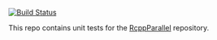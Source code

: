 
[![Build Status](https://travis-ci.org/RcppCore/RcppParallelTests.svg?branch=master)](https://travis-ci.org/RcppCore/RcppParallelTests)

This repo contains unit tests for the [RcppParallel](https://travis-ci.org/RcppCore/RcppParallel) repository. 

